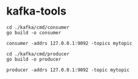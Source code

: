 # kafka-tools


```
cd ./kafka/cmd/consumer
go build -o consumer

consumer -addrs 127.0.0.1:9092 -topics mytopic
```

```
cd ./kafka/cmd/producer
go build -o producer

producer -addrs 127.0.0.1:9092 -topic mytopic
```

